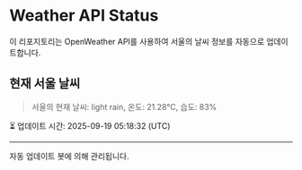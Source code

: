 
# Weather API Status

이 리포지토리는 OpenWeather API를 사용하여 서울의 날씨 정보를 자동으로 업데이트합니다.

## 현재 서울 날씨
> 서울의 현재 날씨: light rain, 온도: 21.28°C, 습도: 83%

⏳ 업데이트 시간: 2025-09-19 05:18:32 (UTC)

---
자동 업데이트 봇에 의해 관리됩니다.
